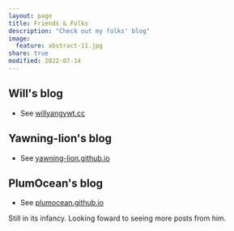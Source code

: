 ```yaml
---
layout: page
title: Friends & Folks
description: "Check out my folks' blog"
image:
  feature: abstract-11.jpg
share: true
modified: 2022-07-14
---
```


## Will's blog

- See [willyangywt.cc](https://willyangywt.cc/)

## Yawning-lion's blog

- See [yawning-lion.github.io](https://yawning-lion.github.io/)

## PlumOcean's blog

- See [plumocean.github.io](https://yawning-lion.github.io/)

Still in its infancy. Looking foward to seeing more posts from him.